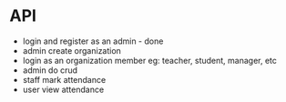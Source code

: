 # API

- login and register as an admin - done
- admin create organization
- login as an organization member eg: teacher, student, manager, etc
- admin do crud
- staff mark attendance
- user view attendance
